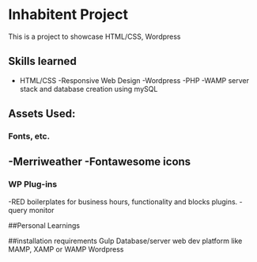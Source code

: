 # Inhabitent Project
This is a project to showcase HTML/CSS, Wordpress

## Skills learned

- HTML/CSS
-Responsive Web Design
-Wordpress
-PHP
-WAMP server stack and database creation using mySQL

## Assets Used:
### Fonts, etc.
-Merriweather
-Fontawesome icons
- 
### WP Plug-ins
-RED boilerplates for business hours, functionality and blocks plugins.
-query monitor

##Personal Learnings

##installation requirements
Gulp
Database/server web dev platform like MAMP, XAMP or WAMP
Wordpress